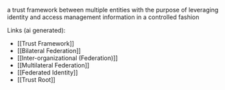 a trust framework between multiple entities with the purpose of leveraging identity and access management information in a controlled fashion

Links (ai generated):
 - [[Trust Framework]]
 - [[Bilateral Federation]]
 - [[Inter-organizational (Federation)]]
 - [[Multilateral Federation]]
 - [[Federated Identity]]
 - [[Trust Root]]

